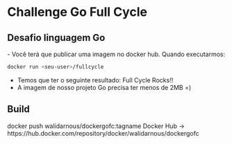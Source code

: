 # Challenge Go Full Cycle

<h2>Desafio linguagem Go</h2>
- Você terá que publicar uma imagem no docker hub. Quando executarmos:

```sh
docker run <seu-user>/fullcycle
```

- Temos que ter o seguinte resultado: Full Cycle Rocks!!
- A imagem de nosso projeto Go precisa ter menos de 2MB =)

<h2>Build</h2>
docker push walidarnous/dockergofc:tagname
Docker Hub -> https://hub.docker.com/repository/docker/walidarnous/dockergofc
